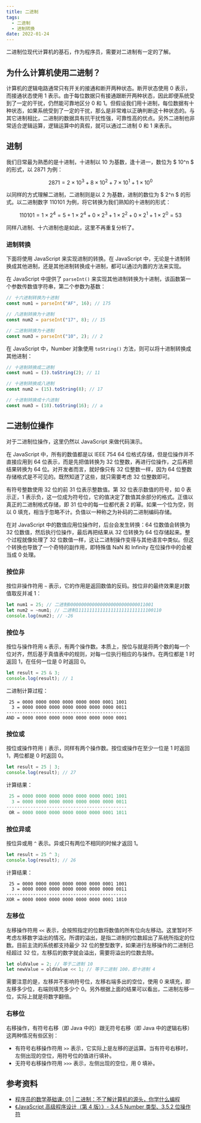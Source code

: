 ```yaml
---
title: 二进制
tags:
  - 二进制
  - 进制转换
date: 2022-01-24
---
```


二进制位现代计算机的基石，作为程序员，需要对二进制有一定的了解。

## 为什么计算机使用二进制？

计算机的逻辑电路通常只有开关的接通和断开两种状态。断开状态使用 0 表示，而接通状态使用 1 表示。由于每位数据只有接通跟断开两种状态，因此即便系统受到了一定的干扰，仍然能可靠地区分 0 和 1。但假设我们用十进制，每位数据有十种状态，如果系统受到了一定的干扰，那么是非常难以正确判断这十种状态的。与其它进制相比，二进制的数据具有抗干扰性强，可靠性高的优点。另外二进制也非常适合逻辑运算，逻辑运算中的真假，就可以通过二进制 0 和 1 来表示。

## 进制

我们日常最为熟悉的是十进制，十进制以 10 为基数，逢十进一，数位为 $ 10^n $ 的形式，以 2871 为例：

$$
2871 = 2 \times 10^3 + 8 \times 10^2 + 7 \times 10^1 + 1 \times 10^0
$$

以同样的方式理解二进制，二进制则是以 2 为基数，进制的数位为 $ 2^n $ 的形式。以二进制数字 110101 为例，将它转换为我们熟知的十进制的形式：

$$
110101 = 1 \times 2^4=5 + 1 \times 2^4 + 0 \times 2^3 + 1 \times 2^2 + 0 \times 2^1 + 1 \times 2^0  = 53
$$

同样八进制、十六进制也是如此，这里不再重复分析了。

### 进制转换

下面将使用 JavaScript 来实现进制的转换。在 JavaScript 中，无论是十进制转换成其他进制，还是其他进制转换成十进制，都可以通过内置的方法来实现。

在 JavaScript 中提供了 `parseInt()` 来实现其他进制转换为十进制，该函数第一个参数传数值字符串，第二个参数为基数：

```js
// 十六进制转换为十进制
const num1 = parseInt("AF", 16); // 175

// 八进制转换为十进制
const num2 = parseInt("17", 8); // 15

// 二进制转换为十进制
const num3 = parseInt("10", 2); // 2
```

在 JavaScript 中，Number 对象使用 `toString()` 方法，则可以将十进制转换成其他进制：

```js
// 十进制转换成二进制
const num1 = (3).toString(2); // 11

// 十进制转换成八进制
const num2 = (15).toString(8); // 17

// 十进制转换成十六进制
const num3 = (10).toString(16); // a
```

## 二进制位操作

对于二进制位操作，这里仍然以 JavaScript 来做代码演示。

在 JavaScript 中，所有的数值都是以 IEEE 754 64 位格式存储，但是位操作并不直接应用到 64 位表示，而是先把值转换为 32 位整数，再进行位操作，之后再把结果转换为 64 位。对开发者而言，就好像只有 32 位整数一样，因为 64 位整数存储格式是不可见的。既然知道了这些，就只需要考虑 32 位整数即可。

有符号整数使用 32 位的前 31 位表示整数值。第 32 位表示数值的符号，如 0 表示正，1 表示负，这一位成为符号位，它的值决定了数值其余部分的格式。正值以真正的二进制格式存储，即 31 位中的每一位都代表 2 的幂。如果一个位为空，则以 0 填充，相当于忽略不计。负值以一种称之为补码的二进制编码存储。

在对 JavaScript 中的数值应用位操作时，后台会发生转换：64 位数值会转换为 32 位数值，然后执行位操作，最后再把结果从 32 位转换为 64 位存储起来。整个过程就像处理了 32 位数值一样，这让二进制操作变得与其他语言中类似。但这个转换也导致了一个奇特的副作用，即特殊值 NaN 和 Infinity 在位操作中的会被当成 0 处理。

### 按位非

按位非操作符用 `~` 表示，它的作用是返回数值的反码。按位非的最终效果是对数值取反并减 1：

```js
let num1 = 25; // 二进制00000000000000000000000000011001
let num2 = ~num1; // 二进制11111111111111111111111111100110
console.log(num2); // -26
```

### 按位与

按位与操作符用 `&` 表示，有两个操作数。本质上，按位与就是将两个数的每一个位对齐，然后基于真值表中的规则，对每一位执行相应的与操作。在两位都是 1 时返回 1，在任何一位是 0 时返回 0。

```js
let result = 25 & 3;
console.log(result); // 1
```

二进制计算过程：

```
 25 = 0000 0000 0000 0000 0000 0000 0001 1001
  3 = 0000 0000 0000 0000 0000 0000 0000 0011
---------------------------------------------
AND = 0000 0000 0000 0000 0000 0000 0000 0001
```

### 按位或

按位或操作符用 `|` 表示，同样有两个操作数。按位或操作在至少一位是 1 时返回 1，两位都是 0 时返回 0。

```js
let result = 25 | 3;
console.log(result); // 27
```

计算结果：

```s
 25 = 0000 0000 0000 0000 0000 0000 0001 1001
  3 = 0000 0000 0000 0000 0000 0000 0000 0011
---------------------------------------------
 OR = 0000 0000 0000 0000 0000 0000 0001 1011
```

### 按位异或

按位异或用 `^` 表示。异或只有两位不相同的时候才返回 1。

```js
let result = 25 ^ 3;
console.log(result); // 26
```

计算结果：

```
 25 = 0000 0000 0000 0000 0000 0000 0001 1001
  3 = 0000 0000 0000 0000 0000 0000 0000 0011
---------------------------------------------
XOR = 0000 0000 0000 0000 0000 0000 0001 1010
```

### 左移位

左移操作符用 `<<` 表示，会按照指定的位数将数值的所有位向左移动。这里暂时不考虑左移数字溢出的情况。所谓的溢出，是指二进制的位数超出了系统所指定的位数。目前主流的系统都支持最少 32 位的整型数字，如果进行左移操作的二进制已经超过 32 位，左移后的数字就会溢出，需要将溢出的位数去除。

```js
let oldValue = 2; // 等于二进制 10
let newValue = oldValue << 1; // 等于二进制 100，即十进制 4
```

需要注意的是，左移并不影响符号位，左移右端多出的空位，使用 0 来填充，即左移多少位，右端则填充多少个 0。另外根据上面的结果可以看出，二进制左移一位，实际上就是将数字翻倍。

### 右移位

右移操作，有符号右移（即 Java 中的）跟无符号右移（即 Java 中的逻辑右移）这两种情况有些区别：

- 有符号右移操作符用 `>>` 表示，它实际上是左移的逆运算。当有符号右移时，左侧出现的空位，用符号位的值进行填补。
- 无符号右移操作符用 `>>>` 表示，左侧出现的空位，用 0 填补。

## 参考资料

- [程序员的数学基础课: 01 | 二进制：不了解计算机的源头，你学什么编程](https://time.geekbang.org/column/article/71840)
- [《JavaScript 高级程序设计（第 4 版）》- 3.4.5 Number 类型、3.5.2 位操作符](https://www.ituring.com.cn/book/2472)
